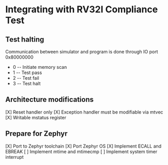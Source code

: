 # Integrating with RV32I Compliance Test

## Test halting

Communication between simulator and program is done through IO port 0x80000000

- 0 -- Initiate memory scan
- 1 -- Test pass
- 2 -- Test fail
- 3 -- Test halt

## Architecture modifications

[X] Reset handler only
[X] Exception handler must be modifiable via mtvec
[X] Writable mstatus register

## Prepare for Zephyr
[X] Port to Zephyr toolchain
[X] Port Zephyr OS
[X] Implement ECALL and EBREAK
[ ] Implement mtime and mtimecmp
[ ] Implement system timer interrupt

